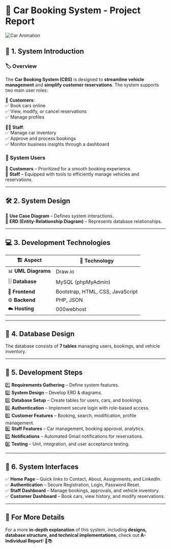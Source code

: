 # 🚗 Car Booking System - Project Report  
![Car Animation](https://media.giphy.com/media/l0HlNaQ6gWfllcjDO/giphy.gif)  

## 📌 1. System Introduction  

### 🏷 Overview  
The **Car Booking System (CBS)** is designed to **streamline vehicle management** and **simplify customer reservations**. The system supports two main user roles:  

👤 **Customers**:  
✅ Book cars online  
✅ View, modify, or cancel reservations  
✅ Manage profiles  

👨‍💼 **Staff**:  
✅ Manage car inventory  
✅ Approve and process bookings  
✅ Monitor business insights through a dashboard  

### 👥 System Users  
🔹 **Customers** – Prioritized for a smooth booking experience.  
🔹 **Staff** – Equipped with tools to efficiently manage vehicles and reservations.  

---

## 🛠️ 2. System Design  

📌 **Use Case Diagram** – Defines system interactions.  
📌 **ERD (Entity-Relationship Diagram)** – Represents database relationships.  

---

## 💻 3. Development Technologies  

| 🏗️ Aspect | 🔧 Technology |
|-----------|-------------|
| 📊 **UML Diagrams** | Draw.io |
| 🗄️ **Database** | MySQL (phpMyAdmin) |
| 🎨 **Frontend** | Bootstrap, HTML, CSS, JavaScript |
| ⚙️ **Backend** | PHP, JSON |
| ☁️ **Hosting** | 000webhost |

---

## 📂 4. Database Design  
The database consists of **7 tables** managing users, bookings, and vehicle inventory.  

---

## 🚀 5. Development Steps  

1️⃣ **Requirements Gathering** – Define system features.  
2️⃣ **System Design** – Develop ERD & diagrams.  
3️⃣ **Database Setup** – Create tables for users, cars, and bookings.  
4️⃣ **Authentication** – Implement secure login with role-based access.  
5️⃣ **Customer Features** – Booking, search, modification, profile management.  
6️⃣ **Staff Features** – Car management, booking approval, analytics.  
7️⃣ **Notifications** – Automated Gmail notifications for reservations.  
8️⃣ **Testing** – Unit, integration, and user acceptance testing.  

---

## 🎨 6. System Interfaces  

✅ **Home Page** – Quick links to Contact, About, Assignments, and LinkedIn.  
✅ **Authentication** – Secure Registration, Login, Password Reset.  
✅ **Staff Dashboard** – Manage bookings, approvals, and vehicle inventory.  
✅ **Customer Dashboard** – Book cars, view history, and modify reservations.  

---

## 📌 For More Details  
For a more **in-depth explanation** of this system, including **designs, database structure, and technical implementations**, check out  **A- Individual Report**! 📄📚  
